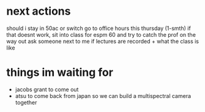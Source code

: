 # next actions
should i stay in 50ac or switch
	go to office hours this thursday (1-smth)
	if that doesnt work, sit into class for espm 60 and try to catch the prof on the way out
		ask someone next to me if lectures are recorded + what the class is like

# things im waiting for 
- jacobs grant to come out
- atsu to come back from japan so we can build a multispectral camera together




